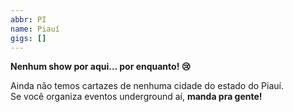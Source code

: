 ```yaml
---
abbr: PI
name: Piauí
gigs: []
---
```


<div class="no-gigs-message">

**Nenhum show por aqui… por enquanto! 😢**

Ainda não temos cartazes de nenhuma cidade do estado do Piauí.  
Se você organiza eventos underground aí, **manda pra gente!**

</div>